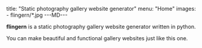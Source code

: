 title: "Static photography gallery website generator"
menu: "Home"
images: 
      - flingern/*.jpg
---MD---

**flingern** is a static photography gallery website generator written in python.

You can make beautiful and functional gallery websites just like this one.
